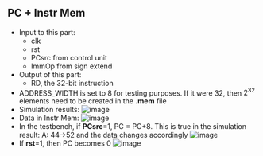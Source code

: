 ## PC + Instr Mem
- Input to this part:
    - clk
    - rst
    - PCsrc from control unit
    - ImmOp from sign extend
- Output of this part:
    - RD, the 32-bit instruction
- ADDRESS_WIDTH is set to 8 for testing purposes. If it were 32, then $2^{32}$ elements need to be created in the **.mem** file
- Simulation results:
 ![image](https://user-images.githubusercontent.com/58468284/202775519-1daa46b6-3444-4972-a34b-739d01dde015.png)
- Data in Instr Mem:
![image](https://user-images.githubusercontent.com/58468284/202775693-793167ac-1781-4e6c-b09c-241038bca914.png)
- In the testbench, if **PCsrc**=1, PC = PC+8. This is true in the simulation result:
A: 44->52 and the data changes accordingly
![image](https://user-images.githubusercontent.com/58468284/202775938-60c1e88c-0500-4d08-8bf0-05a5f28807af.png)
- If **rst**=1, then PC becomes 0
![image](https://user-images.githubusercontent.com/58468284/202776741-e71c6614-a8ea-4a98-ba5d-9ab6af015e7f.png)